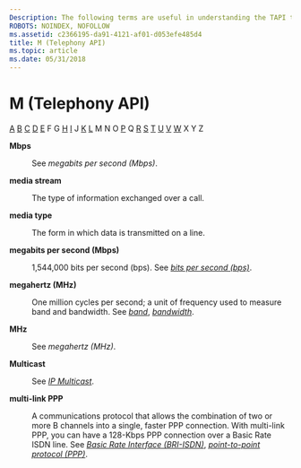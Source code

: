 ```yaml
---
Description: The following terms are useful in understanding the TAPI technology.
ROBOTS: NOINDEX, NOFOLLOW
ms.assetid: c2366195-da91-4121-af01-d053efe485d4
title: M (Telephony API)
ms.topic: article
ms.date: 05/31/2018
---
```


# M (Telephony API)

[A](a-tapgloss.md) [B](b-tapgloss.md) [C](c-tapgloss.md) [D](d-tapgloss.md) [E](e-tapgloss.md) F G [H](h-tapgloss.md) [I](i-tapgloss.md) J [K](k-tapgloss.md) [L](l-tapgloss.md) M N O [P](p-tapgloss.md) Q [R](r-tapgloss.md) [S](s-tapgloss.md) [T](t-tapgloss.md) [U](u-tapgloss.md) [V](v-tapgloss.md) [W](w-tapgloss.md) X Y Z

<dl> <dt>

<span id="tapi2.mbps_tapgloss"></span><span id="TAPI2.MBPS_TAPGLOSS"></span>**Mbps**
</dt> <dd>

See *megabits per second (Mbps)*.

</dd> <dt>

<span id="tapi2.media_stream_tapgloss"></span><span id="TAPI2.MEDIA_STREAM_TAPGLOSS"></span>**media stream**
</dt> <dd>

The type of information exchanged over a call.

</dd> <dt>

<span id="tapi2.media_type_tapgloss"></span><span id="TAPI2.MEDIA_TYPE_TAPGLOSS"></span>**media type**
</dt> <dd>

The form in which data is transmitted on a line.

</dd> <dt>

<span id="tapi2.megabits_per_second_mbps__tapgloss"></span><span id="TAPI2.MEGABITS_PER_SECOND_MBPS__TAPGLOSS"></span>**megabits per second (Mbps)**
</dt> <dd>

1,544,000 bits per second (bps). See [*bits per second (bps)*](b-tapgloss.md).

</dd> <dt>

<span id="tapi2.megahertz_mhz__tapgloss"></span><span id="TAPI2.MEGAHERTZ_MHZ__TAPGLOSS"></span>**megahertz (MHz)**
</dt> <dd>

One million cycles per second; a unit of frequency used to measure band and bandwidth. See [*band*](b-tapgloss.md), [*bandwidth*](b-tapgloss.md).

</dd> <dt>

<span id="tapi2.mhz_tapgloss"></span><span id="TAPI2.MHZ_TAPGLOSS"></span>**MHz**
</dt> <dd>

See *megahertz (MHz)*.

</dd> <dt>

<span id="tapi2.multicast_tapgloss"></span><span id="TAPI2.MULTICAST_TAPGLOSS"></span>**Multicast**
</dt> <dd>

See [*IP Multicast*](i-tapgloss.md).

</dd> <dt>

<span id="tapi2.multi_link_ppp_tapgloss"></span><span id="TAPI2.MULTI_LINK_PPP_TAPGLOSS"></span>**multi-link PPP**
</dt> <dd>

A communications protocol that allows the combination of two or more B channels into a single, faster PPP connection. With multi-link PPP, you can have a 128-Kbps PPP connection over a Basic Rate ISDN line. See [*Basic Rate Interface (BRI-ISDN)*](b-tapgloss.md), [*point-to-point protocol (PPP)*](p-tapgloss.md).

</dd> </dl>

 

 



